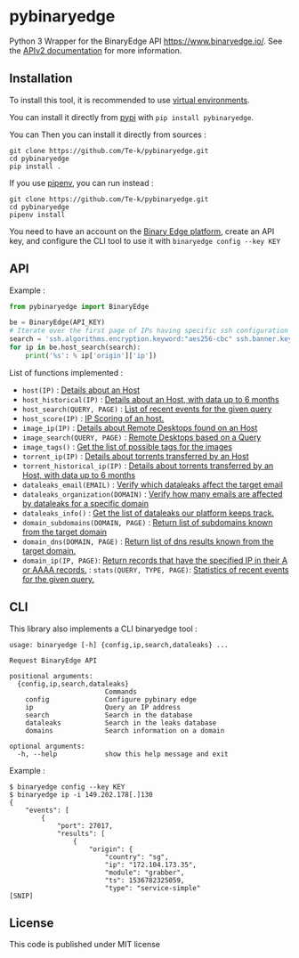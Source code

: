 # pybinaryedge

Python 3 Wrapper for the BinaryEdge API https://www.binaryedge.io/. See the [APIv2 documentation](https://docs.binaryedge.io/api-v2/) for more information.

## Installation

To install this tool, it is recommended to use [virtual environments](https://docs.python.org/3/tutorial/venv.html).

You can install it directly from [pypi](https://pypi.org/) with `pip install pybinaryedge`.

You can Then you can install it directly from sources :
```
git clone https://github.com/Te-k/pybinaryedge.git
cd pybinaryedge
pip install .
```

If you use [pipenv](https://pipenv.readthedocs.io/en/latest/), you can run instead :
```
git clone https://github.com/Te-k/pybinaryedge.git
cd pybinaryedge
pipenv install
```

You need to have an account on the [Binary Edge platform](https://www.binaryedge.io/), create an API key, and configure the CLI tool to use it with `binaryedge config --key KEY`

## API

Example :
```python
from pybinaryedge import BinaryEdge

be = BinaryEdge(API_KEY)
# Iterate over the first page of IPs having specific ssh configuration
search = 'ssh.algorithms.encryption.keyword:"aes256-cbc" ssh.banner.keyword:"SSH-2.0-OpenSSH_LeadSec"'
for ip in be.host_search(search):
    print('%s': % ip['origin']['ip'])
```

List of functions implemented :
* `host(IP)` : [Details about an Host](https://docs.binaryedge.io/api-v2/#v2queryiptarget)
* `host_historical(IP)` : [Details about an Host, with data up to 6 months](https://docs.binaryedge.io/api-v2/#v2queryiphistoricaltarget)
* `host_search(QUERY, PAGE)` : [List of recent events for the given query](https://docs.binaryedge.io/api-v2/#v2querysearch)
* `host_score(IP)` : [IP Scoring of an host.](https://docs.binaryedge.io/api-v2/#v2queryscoreiptarget)
* `image_ip(IP)` : [Details about Remote Desktops found on an Host](https://docs.binaryedge.io/api-v2/#v2queryimageipip)
* `image_search(QUERY, PAGE)` : [Remote Desktops based on a Query](https://docs.binaryedge.io/api-v2/#v2queryimagesearch)
* `image_tags()` : [Get the list of possible tags for the images](https://docs.binaryedge.io/api-v2/#v2queryimagetags)
* `torrent_ip(IP)` : [Details about torrents transferred by an Host](https://docs.binaryedge.io/api-v2/#v2querytorrentiptarget)
* `torrent_historical_ip(IP)` : [Details about torrents transferred by an Host, with data up to 6 months](https://docs.binaryedge.io/api-v2/#v2querytorrenthistoricaltarget)
* `dataleaks_email(EMAIL)` : [Verify which dataleaks affect the target email](https://docs.binaryedge.io/api-v2/#v2querydataleaksemailemail)
* `dataleaks_organization(DOMAIN)` : [Verify how many emails are affected by dataleaks for a specific domain](https://docs.binaryedge.io/api-v2/#v2querydataleaksorganizationdomain)
* `dataleaks_info()` : [Get the list of dataleaks our platform keeps track.](https://docs.binaryedge.io/api-v2/#v2querydataleaksinfo)
* `domain_subdomains(DOMAIN, PAGE)` : [Return list of subdomains known from the target domain](https://docs.binaryedge.io/api-v2/#v2querydomainssubdomaintarget)
* `domain_dns(DOMAIN, PAGE)` : [Return list of dns results known from the target domain.](https://docs.binaryedge.io/api-v2/#v2querydomainsdnstarget)
* `domain_ip(IP, PAGE)`: [Return records that have the specified IP in their A or AAAA records.](https://docs.binaryedge.io/api-v2/#v2querydomainsiptarget)
: `stats(QUERY, TYPE, PAGE)`: [Statistics of recent events for the given query.](https://docs.binaryedge.io/api-v2/#v2querysearchstats)

## CLI

This library also implements a CLI binaryedge tool :
```
usage: binaryedge [-h] {config,ip,search,dataleaks} ...

Request BinaryEdge API

positional arguments:
  {config,ip,search,dataleaks}
                        Commands
    config              Configure pybinary edge
    ip                  Query an IP address
    search              Search in the database
    dataleaks           Search in the leaks database
    domains             Search information on a domain

optional arguments:
  -h, --help            show this help message and exit
```

Example :
```
$ binaryedge config --key KEY
$ binaryedge ip -i 149.202.178[.]130
{
    "events": [
        {
            "port": 27017,
            "results": [
                {
                    "origin": {
                        "country": "sg",
                        "ip": "172.104.173.35",
                        "module": "grabber",
                        "ts": 1536782325059,
                        "type": "service-simple"
[SNIP]
```

## License

This code is published under MIT license
